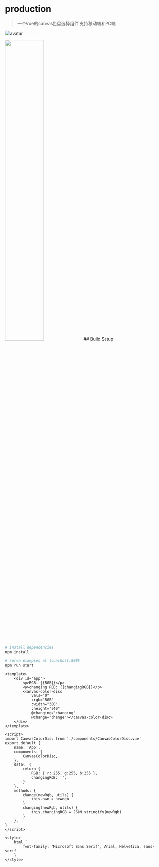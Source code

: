 <!--
 * @Descripttion: 
 * @version: 
 * @Author: chengzan
 * @Date: 2021-10-16 15:40:48
 * @LastEditors: Please set LastEditors
 * @LastEditTime: 2021-10-16 17:04:00
-->
# production

> 一个Vue的canvas色盘选择组件,支持移动端和PC端


![avatar](https://udfs.unisiot.com/group1/M00/03/85/rBEBA2FqlXOAfw1hAAECEWBl9Kc837.png)

<img src="https://udfs.unisiot.com/group1/M00/03/85/rBEBA2FqlXOAfw1hAAECEWBl9Kc837.png" width="50%">
## Build Setup

``` bash
# install dependencies
npm install
```

``` bash
# serve examples at localhost:8080
npm run start
```

```vue
<template>
    <div id="app">
        <p>RGB: {{RGB}}</p>
        <p>changing RGB: {{changingRGB}}</p>
        <canvas-color-disc
            vals="0"
            :rgb="RGB"
            :width="300"
            :height="240"
            @changing="changing"
            @change="change"></canvas-color-disc>
    </div>
</template>

<script>
import CanvasColorDisc from './components/CanvasColorDisc.vue'
export default {
    name: 'App',
    components: {
        CanvasColorDisc,
    },
    data() {
        return {
            RGB: { r: 255, g:255, b:255 },
            changingRGB: '',
        }
    },
    methods: {
        change(newRgb, utils) {
            this.RGB = newRgb
        },
        changing(newRgb, utils) {
            this.changingRGB = JSON.stringify(newRgb)
        },
    },
}
</script>

<style>
    html {
        font-family: "Microsoft Sans Serif", Arial, Helvetica, sans-serif
    }
</style>
```

